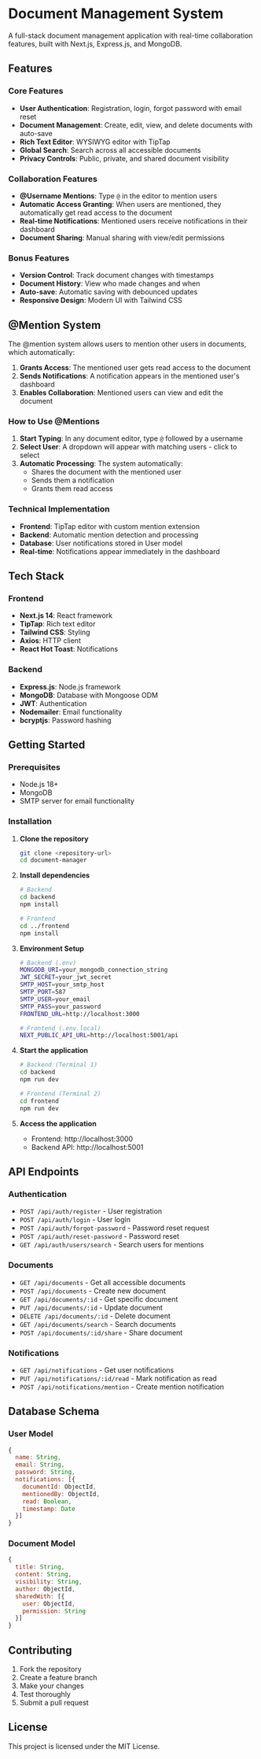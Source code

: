 # Document Management System

A full-stack document management application with real-time collaboration features, built with Next.js, Express.js, and MongoDB.

## Features

### Core Features
- **User Authentication**: Registration, login, forgot password with email reset
- **Document Management**: Create, edit, view, and delete documents with auto-save
- **Rich Text Editor**: WYSIWYG editor with TipTap
- **Global Search**: Search across all accessible documents
- **Privacy Controls**: Public, private, and shared document visibility

### Collaboration Features
- **@Username Mentions**: Type `@` in the editor to mention users
- **Automatic Access Granting**: When users are mentioned, they automatically get read access to the document
- **Real-time Notifications**: Mentioned users receive notifications in their dashboard
- **Document Sharing**: Manual sharing with view/edit permissions

### Bonus Features
- **Version Control**: Track document changes with timestamps
- **Document History**: View who made changes and when
- **Auto-save**: Automatic saving with debounced updates
- **Responsive Design**: Modern UI with Tailwind CSS

## @Mention System

The @mention system allows users to mention other users in documents, which automatically:

1. **Grants Access**: The mentioned user gets read access to the document
2. **Sends Notifications**: A notification appears in the mentioned user's dashboard
3. **Enables Collaboration**: Mentioned users can view and edit the document

### How to Use @Mentions

1. **Start Typing**: In any document editor, type `@` followed by a username
2. **Select User**: A dropdown will appear with matching users - click to select
3. **Automatic Processing**: The system automatically:
   - Shares the document with the mentioned user
   - Sends them a notification
   - Grants them read access

### Technical Implementation

- **Frontend**: TipTap editor with custom mention extension
- **Backend**: Automatic mention detection and processing
- **Database**: User notifications stored in User model
- **Real-time**: Notifications appear immediately in the dashboard

## Tech Stack

### Frontend
- **Next.js 14**: React framework
- **TipTap**: Rich text editor
- **Tailwind CSS**: Styling
- **Axios**: HTTP client
- **React Hot Toast**: Notifications

### Backend
- **Express.js**: Node.js framework
- **MongoDB**: Database with Mongoose ODM
- **JWT**: Authentication
- **Nodemailer**: Email functionality
- **bcryptjs**: Password hashing

## Getting Started

### Prerequisites
- Node.js 18+
- MongoDB
- SMTP server for email functionality

### Installation

1. **Clone the repository**
   ```bash
   git clone <repository-url>
   cd document-manager
   ```

2. **Install dependencies**
   ```bash
   # Backend
   cd backend
   npm install
   
   # Frontend
   cd ../frontend
   npm install
   ```

3. **Environment Setup**
   ```bash
   # Backend (.env)
   MONGODB_URI=your_mongodb_connection_string
   JWT_SECRET=your_jwt_secret
   SMTP_HOST=your_smtp_host
   SMTP_PORT=587
   SMTP_USER=your_email
   SMTP_PASS=your_password
   FRONTEND_URL=http://localhost:3000
   
   # Frontend (.env.local)
   NEXT_PUBLIC_API_URL=http://localhost:5001/api
   ```

4. **Start the application**
   ```bash
   # Backend (Terminal 1)
   cd backend
   npm run dev
   
   # Frontend (Terminal 2)
   cd frontend
   npm run dev
   ```

5. **Access the application**
   - Frontend: http://localhost:3000
   - Backend API: http://localhost:5001

## API Endpoints

### Authentication
- `POST /api/auth/register` - User registration
- `POST /api/auth/login` - User login
- `POST /api/auth/forgot-password` - Password reset request
- `POST /api/auth/reset-password` - Password reset
- `GET /api/auth/users/search` - Search users for mentions

### Documents
- `GET /api/documents` - Get all accessible documents
- `POST /api/documents` - Create new document
- `GET /api/documents/:id` - Get specific document
- `PUT /api/documents/:id` - Update document
- `DELETE /api/documents/:id` - Delete document
- `GET /api/documents/search` - Search documents
- `POST /api/documents/:id/share` - Share document

### Notifications
- `GET /api/notifications` - Get user notifications
- `PUT /api/notifications/:id/read` - Mark notification as read
- `POST /api/notifications/mention` - Create mention notification

## Database Schema

### User Model
```javascript
{
  name: String,
  email: String,
  password: String,
  notifications: [{
    documentId: ObjectId,
    mentionedBy: ObjectId,
    read: Boolean,
    timestamp: Date
  }]
}
```

### Document Model
```javascript
{
  title: String,
  content: String,
  visibility: String,
  author: ObjectId,
  sharedWith: [{
    user: ObjectId,
    permission: String
  }]
}
```

## Contributing

1. Fork the repository
2. Create a feature branch
3. Make your changes
4. Test thoroughly
5. Submit a pull request

## License

This project is licensed under the MIT License. 